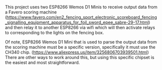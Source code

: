 This project uses two ESP8266 Wemos D1 Minis to receive output data from a Favero scoring machine (https://www.favero.com/en2_fencing_sport_electronic_scoreboard_fencing_signalling_equipment_apparatus_for_foil_sword_epee_sabre-29-17.html) and then relay it to another ESP8266 via wifi which will then activate relays to corresponding to the lights on the fencing box.

Of note, ESP8266 Wemos D1 Mini that is used to parse the output data from the scoring machine must be a specific version, specifically it must use the CH340 chip. (https://www.aliexpress.us/item/3256806703939501.html) There are other ways to work around this, but using this specific chipset is the easiest and most straightforward. 



